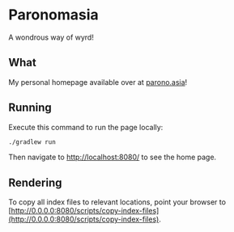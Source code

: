 # Paronomasia
A wondrous way of wyrd!

## What
My personal homepage available over at [parono.asia](https://parono.asia)!

## Running
Execute this command to run the page locally:

```bash
./gradlew run
```

Then navigate to [http://localhost:8080/](http://localhost:8080/) to see the home page.

## Rendering
To copy all index files to relevant locations, point your browser to
[http://0.0.0.0:8080/scripts/copy-index-files](http://0.0.0.0:8080/scripts/copy-index-files).
